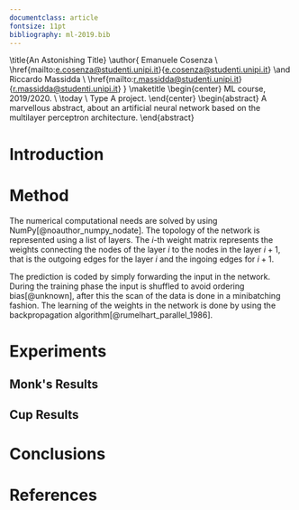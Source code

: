```yaml
---
documentclass: article
fontsize: 11pt
bibliography: ml-2019.bib
---
```


<!-- Pure latex to handle the title -->
\title{An Astonishing Title}
\author{
  Emanuele Cosenza \\ 
  \href{mailto:e.cosenza@studenti.unipi.it}{e.cosenza@studenti.unipi.it} 
  \and Riccardo Massidda \\ 
  \href{mailto:r.massidda@studenti.unipi.it}{r.massidda@studenti.unipi.it}
}
\maketitle
\begin{center}
  ML course, 2019/2020. \\
  \today \\
  Type A project.
\end{center}
\begin{abstract}
A marvellous abstract, about an artificial neural network based on the multilayer perceptron architecture.
\end{abstract}

# Introduction

# Method
The numerical computational needs are solved by using NumPy[@noauthor_numpy_nodate].
The topology of the network is represented using a list of layers.
The $i$-th weight matrix represents the weights connecting the nodes of the layer $i$ to the nodes in the layer $i+1$, that is the outgoing edges for the layer $i$ and the ingoing edges for $i+1$.

The prediction is coded by simply forwarding the input in the network.
During the training phase the input is shuffled to avoid ordering bias[@unknown], after this the scan of the data is done in a minibatching fashion.
The learning of the weights in the network is done by using the backpropagation algorithm[@rumelhart_parallel_1986].

# Experiments

## Monk's Results

## Cup Results

# Conclusions

# References

